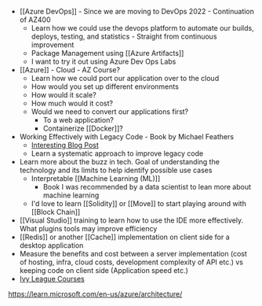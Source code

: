 - [[Azure DevOps]] - Since we are moving to DevOps 2022 - Continuation of AZ400
	- Learn how we could use the devops platform to automate our builds, deploys, testing, and statistics - Straight from continuous improvement
	- Package Management using [[Azure Artifacts]]
	- I want to try it out using Azure Dev Ops Labs
- [[Azure]] - Cloud - AZ Course?
	- Learn how we could port our application over to the cloud
	- How would you set up different environments
	- How would it scale?
	- How much would it cost?
	- Would we need to convert our applications first?
		- To a web application?
		- Containerize [[Docker]]?
- Working Effectively with Legacy Code - Book by Michael Feathers
	- [Interesting Blog Post](https://understandlegacycode.com/blog/key-points-of-working-effectively-with-legacy-code/)
	- Learn a systematic approach to improve legacy code
- Learn more about the buzz in tech. Goal of understanding the technology and its limits to help identify possible use cases
	- Interpretable [[Machine Learning (ML)]]
		- Book I was recommended by a data scientist to lean more about machine learning
	- I'd love to learn [[Solidity]] or [[Move]] to start playing around with [[Block Chain]]
- [[Visual Studio]] training to learn how to use the IDE more effectively. What plugins tools may improve efficiency
- [[Redis]] or another [[Cache]] implementation on client side for a desktop application
- Measure the benefits and cost between a server implementation (cost of hosting, infra, cloud costs, development complexity of API etc.) vs keeping code on client side (Application speed etc.)
- [Ivy League Courses](https://www.freecodecamp.org/news/ivy-league-free-online-courses-a0d7ae675869/)


https://learn.microsoft.com/en-us/azure/architecture/
